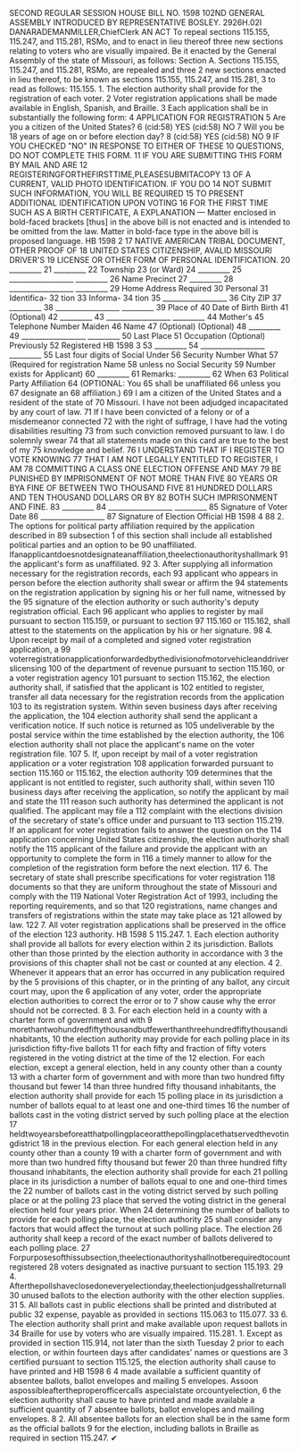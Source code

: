 SECOND REGULAR SESSION
HOUSE BILL NO. 1598
102ND GENERAL ASSEMBLY
INTRODUCED BY REPRESENTATIVE BOSLEY.
2926H.02I DANARADEMANMILLER,ChiefClerk
AN ACT
To repeal sections 115.155, 115.247, and 115.281, RSMo, and to enact in lieu thereof three
new sections relating to voters who are visually impaired.
Be it enacted by the General Assembly of the state of Missouri, as follows:
Section A. Sections 115.155, 115.247, and 115.281, RSMo, are repealed and three
2 new sections enacted in lieu thereof, to be known as sections 115.155, 115.247, and 115.281,
3 to read as follows:
115.155. 1. The election authority shall provide for the registration of each voter.
2 Voter registration applications shall be made available in English, Spanish, and Braille.
3 Each application shall be in substantially the following form:
4 APPLICATION FOR REGISTRATION
5 Are you a citizen of the United States?
6 (cid:58) YES (cid:58) NO
7 Will you be 18 years of age on or before election day?
8 (cid:58) YES (cid:58) NO
9 IF YOU CHECKED "NO" IN RESPONSE TO EITHER OF THESE
10 QUESTIONS, DO NOT COMPLETE THIS FORM.
11 IF YOU ARE SUBMITTING THIS FORM BY MAIL AND ARE
12 REGISTERINGFORTHEFIRSTTIME,PLEASESUBMITACOPY
13 OF A CURRENT, VALID PHOTO IDENTIFICATION. IF YOU DO
14 NOT SUBMIT SUCH INFORMATION, YOU WILL BE REQUIRED
15 TO PRESENT ADDITIONAL IDENTIFICATION UPON VOTING
16 FOR THE FIRST TIME SUCH AS A BIRTH CERTIFICATE, A
EXPLANATION — Matter enclosed in bold-faced brackets [thus] in the above bill is not enacted and is
intended to be omitted from the law. Matter in bold-face type in the above bill is proposed language.
HB 1598 2
17 NATIVE AMERICAN TRIBAL DOCUMENT, OTHER PROOF OF
18 UNITED STATES CITIZENSHIP, AVALID MISSOURI DRIVER'S
19 LICENSE OR OTHER FORM OF PERSONAL IDENTIFICATION.
20 _________
21 _________
22 Township
23 (or Ward)
24 _________
25 __________________ _________
26 Name Precinct
27 _________
28 __________________ _________
29 Home Address Required
30 Personal
31 Identifica-
32 tion
33 Informa-
34 tion
35 __________________
36 City ZIP
37 _________
38 __________________ _________
39 Place of
40 Date of Birth Birth
41 (Optional)
42 _________
43 __________________ _________
44 Mother's
45 Telephone Number Maiden
46 Name
47 (Optional) (Optional)
48 _________
49 __________________ _________
50 Last Place
51 Occupation (Optional) Previously
52 Registered
HB 1598 3
53 _________
54 __________________ _________
55 Last four digits of Social Under
56 Security Number What
57 (Required for registration Name
58 unless no Social Security
59 Number exists for Applicant)
60 _________
61 Remarks: _________
62 When
63 Political Party Affiliation
64 (OPTIONAL: You
65 shall be unaffiliated
66 unless you
67 designate an
68 affiliation.)
69 I am a citizen of the United States and a resident of the state of
70 Missouri. I have not been adjudged incapacitated by any court of law.
71 If I have been convicted of a felony or of a misdemeanor connected
72 with the right of suffrage, I have had the voting disabilities resulting
73 from such conviction removed pursuant to law. I do solemnly swear
74 that all statements made on this card are true to the best of my
75 knowledge and belief.
76 I UNDERSTAND THAT IF I REGISTER TO VOTE KNOWING
77 THAT I AM NOT LEGALLY ENTITLED TO REGISTER, I AM
78 COMMITTING A CLASS ONE ELECTION OFFENSE AND MAY
79 BE PUNISHED BY IMPRISONMENT OF NOT MORE THAN FIVE
80 YEARS OR BYA FINE OF BETWEEN TWO THOUSAND FIVE
81 HUNDRED DOLLARS AND TEN THOUSAND DOLLARS OR BY
82 BOTH SUCH IMPRISONMENT AND FINE.
83 _________
84 __________________ _________
85 Signature of Voter Date
86 __________________
87 Signature of Election Official
HB 1598 4
88 2. The options for political party affiliation required by the application described in
89 subsection 1 of this section shall include all established political parties and an option to be
90 unaffiliated. Ifanapplicantdoesnotdesignateanaffiliation,theelectionauthorityshallmark
91 the applicant's form as unaffiliated.
92 3. After supplying all information necessary for the registration records, each
93 applicant who appears in person before the election authority shall swear or affirm the
94 statements on the registration application by signing his or her full name, witnessed by the
95 signature of the election authority or such authority's deputy registration official. Each
96 applicant who applies to register by mail pursuant to section 115.159, or pursuant to section
97 115.160 or 115.162, shall attest to the statements on the application by his or her signature.
98 4. Upon receipt by mail of a completed and signed voter registration application, a
99 voterregistrationapplicationforwardedbythedivisionofmotorvehicleanddriverslicensing
100 of the department of revenue pursuant to section 115.160, or a voter registration agency
101 pursuant to section 115.162, the election authority shall, if satisfied that the applicant is
102 entitled to register, transfer all data necessary for the registration records from the application
103 to its registration system. Within seven business days after receiving the application, the
104 election authority shall send the applicant a verification notice. If such notice is returned as
105 undeliverable by the postal service within the time established by the election authority, the
106 election authority shall not place the applicant's name on the voter registration file.
107 5. If, upon receipt by mail of a voter registration application or a voter registration
108 application forwarded pursuant to section 115.160 or 115.162, the election authority
109 determines that the applicant is not entitled to register, such authority shall, within seven
110 business days after receiving the application, so notify the applicant by mail and state the
111 reason such authority has determined the applicant is not qualified. The applicant may file a
112 complaint with the elections division of the secretary of state's office under and pursuant to
113 section 115.219. If an applicant for voter registration fails to answer the question on the
114 application concerning United States citizenship, the election authority shall notify the
115 applicant of the failure and provide the applicant with an opportunity to complete the form in
116 a timely manner to allow for the completion of the registration form before the next election.
117 6. The secretary of state shall prescribe specifications for voter registration
118 documents so that they are uniform throughout the state of Missouri and comply with the
119 National Voter Registration Act of 1993, including the reporting requirements, and so that
120 registrations, name changes and transfers of registrations within the state may take place as
121 allowed by law.
122 7. All voter registration applications shall be preserved in the office of the election
123 authority.
HB 1598 5
115.247. 1. Each election authority shall provide all ballots for every election within
2 its jurisdiction. Ballots other than those printed by the election authority in accordance with
3 the provisions of this chapter shall not be cast or counted at any election.
4 2. Whenever it appears that an error has occurred in any publication required by the
5 provisions of this chapter, or in the printing of any ballot, any circuit court may, upon the
6 application of any voter, order the appropriate election authorities to correct the error or to
7 show cause why the error should not be corrected.
8 3. For each election held in a county with a charter form of government and with
9 morethantwohundredfiftythousandbutfewerthanthreehundredfiftythousandinhabitants,
10 the election authority may provide for each polling place in its jurisdiction fifty-five ballots
11 for each fifty and fraction of fifty voters registered in the voting district at the time of the
12 election. For each election, except a general election, held in any county other than a county
13 with a charter form of government and with more than two hundred fifty thousand but fewer
14 than three hundred fifty thousand inhabitants, the election authority shall provide for each
15 polling place in its jurisdiction a number of ballots equal to at least one and one-third times
16 the number of ballots cast in the voting district served by such polling place at the election
17 heldtwoyearsbeforeatthatpollingplaceoratthepollingplacethatservedthevotingdistrict
18 in the previous election. For each general election held in any county other than a county
19 with a charter form of government and with more than two hundred fifty thousand but fewer
20 than three hundred fifty thousand inhabitants, the election authority shall provide for each
21 polling place in its jurisdiction a number of ballots equal to one and one-third times the
22 number of ballots cast in the voting district served by such polling place or at the polling
23 place that served the voting district in the general election held four years prior. When
24 determining the number of ballots to provide for each polling place, the election authority
25 shall consider any factors that would affect the turnout at such polling place. The election
26 authority shall keep a record of the exact number of ballots delivered to each polling place.
27 Forpurposesofthissubsection,theelectionauthorityshallnotberequiredtocountregistered
28 voters designated as inactive pursuant to section 115.193.
29 4. Afterthepollshaveclosedoneveryelectionday,theelectionjudgesshallreturnall
30 unused ballots to the election authority with the other election supplies.
31 5. All ballots cast in public elections shall be printed and distributed at public
32 expense, payable as provided in sections 115.063 to 115.077.
33 6. The election authority shall print and make available upon request ballots in
34 Braille for use by voters who are visually impaired.
115.281. 1. Except as provided in section 115.914, not later than the sixth Tuesday
2 prior to each election, or within fourteen days after candidates' names or questions are
3 certified pursuant to section 115.125, the election authority shall cause to have printed and
HB 1598 6
4 made available a sufficient quantity of absentee ballots, ballot envelopes and mailing
5 envelopes. Assoon aspossibleaftertheproperofficercalls aspecialstate orcountyelection,
6 the election authority shall cause to have printed and made available a sufficient quantity of
7 absentee ballots, ballot envelopes and mailing envelopes.
8 2. All absentee ballots for an election shall be in the same form as the official ballots
9 for the election, including ballots in Braille as required in section 115.247.
✔